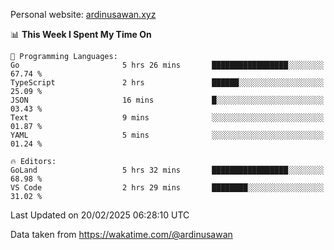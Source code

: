 Personal website: [ardinusawan.xyz](https://ardinusawan.xyz)

<!--START_SECTION:waka-->
📊 **This Week I Spent My Time On** 

```text
💬 Programming Languages: 
Go                       5 hrs 26 mins       █████████████████░░░░░░░░   67.74 % 
TypeScript               2 hrs               ██████░░░░░░░░░░░░░░░░░░░   25.09 % 
JSON                     16 mins             █░░░░░░░░░░░░░░░░░░░░░░░░   03.43 % 
Text                     9 mins              ░░░░░░░░░░░░░░░░░░░░░░░░░   01.87 % 
YAML                     5 mins              ░░░░░░░░░░░░░░░░░░░░░░░░░   01.24 % 

🔥 Editors: 
GoLand                   5 hrs 32 mins       █████████████████░░░░░░░░   68.98 % 
VS Code                  2 hrs 29 mins       ████████░░░░░░░░░░░░░░░░░   31.02 % 
```


 Last Updated on 20/02/2025 06:28:10 UTC
<!--END_SECTION:waka-->
Data taken from https://wakatime.com/@ardinusawan

